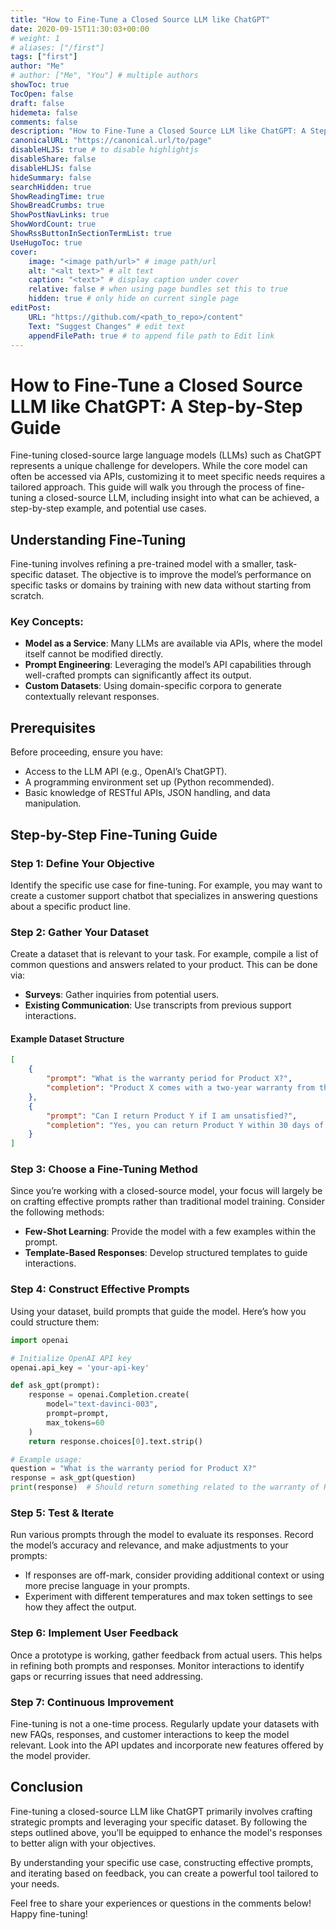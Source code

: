 ```yaml
---
title: "How to Fine-Tune a Closed Source LLM like ChatGPT"
date: 2020-09-15T11:30:03+00:00
# weight: 1
# aliases: ["/first"]
tags: ["first"]
author: "Me"
# author: ["Me", "You"] # multiple authors
showToc: true
TocOpen: false
draft: false
hidemeta: false
comments: false
description: "How to Fine-Tune a Closed Source LLM like ChatGPT: A Step-by-Step Guide"
canonicalURL: "https://canonical.url/to/page"
disableHLJS: true # to disable highlightjs
disableShare: false
disableHLJS: false
hideSummary: false
searchHidden: true
ShowReadingTime: true
ShowBreadCrumbs: true
ShowPostNavLinks: true
ShowWordCount: true
ShowRssButtonInSectionTermList: true
UseHugoToc: true
cover:
    image: "<image path/url>" # image path/url
    alt: "<alt text>" # alt text
    caption: "<text>" # display caption under cover
    relative: false # when using page bundles set this to true
    hidden: true # only hide on current single page
editPost:
    URL: "https://github.com/<path_to_repo>/content"
    Text: "Suggest Changes" # edit text
    appendFilePath: true # to append file path to Edit link
---
```

# How to Fine-Tune a Closed Source LLM like ChatGPT: A Step-by-Step Guide

Fine-tuning closed-source large language models (LLMs) such as ChatGPT represents a unique challenge for developers. While the core model can often be accessed via APIs, customizing it to meet specific needs requires a tailored approach. This guide will walk you through the process of fine-tuning a closed-source LLM, including insight into what can be achieved, a step-by-step example, and potential use cases.

## Understanding Fine-Tuning

Fine-tuning involves refining a pre-trained model with a smaller, task-specific dataset. The objective is to improve the model’s performance on specific tasks or domains by training with new data without starting from scratch.

### Key Concepts:
- **Model as a Service**: Many LLMs are available via APIs, where the model itself cannot be modified directly.
- **Prompt Engineering**: Leveraging the model’s API capabilities through well-crafted prompts can significantly affect its output.
- **Custom Datasets**: Using domain-specific corpora to generate contextually relevant responses.

## Prerequisites

Before proceeding, ensure you have:
- Access to the LLM API (e.g., OpenAI’s ChatGPT).
- A programming environment set up (Python recommended).
- Basic knowledge of RESTful APIs, JSON handling, and data manipulation.

## Step-by-Step Fine-Tuning Guide

### Step 1: Define Your Objective

Identify the specific use case for fine-tuning. For example, you may want to create a customer support chatbot that specializes in answering questions about a specific product line.

### Step 2: Gather Your Dataset

Create a dataset that is relevant to your task. For example, compile a list of common questions and answers related to your product. This can be done via:
- **Surveys**: Gather inquiries from potential users.
- **Existing Communication**: Use transcripts from previous support interactions.

#### Example Dataset Structure
```json
[
    {
        "prompt": "What is the warranty period for Product X?",
        "completion": "Product X comes with a two-year warranty from the date of purchase."
    },
    {
        "prompt": "Can I return Product Y if I am unsatisfied?",
        "completion": "Yes, you can return Product Y within 30 days of purchase for a full refund."
    }
]
```

### Step 3: Choose a Fine-Tuning Method

Since you’re working with a closed-source model, your focus will largely be on crafting effective prompts rather than traditional model training. Consider the following methods:
- **Few-Shot Learning**: Provide the model with a few examples within the prompt.
- **Template-Based Responses**: Develop structured templates to guide interactions.

### Step 4: Construct Effective Prompts

Using your dataset, build prompts that guide the model. Here’s how you could structure them:

```python
import openai

# Initialize OpenAI API key
openai.api_key = 'your-api-key'

def ask_gpt(prompt):
    response = openai.Completion.create(
        model="text-davinci-003",
        prompt=prompt,
        max_tokens=60
    )
    return response.choices[0].text.strip()

# Example usage:
question = "What is the warranty period for Product X?"
response = ask_gpt(question)
print(response)  # Should return something related to the warranty of Product X.
```

### Step 5: Test & Iterate

Run various prompts through the model to evaluate its responses. Record the model’s accuracy and relevance, and make adjustments to your prompts:
- If responses are off-mark, consider providing additional context or using more precise language in your prompts.
- Experiment with different temperatures and max token settings to see how they affect the output.

### Step 6: Implement User Feedback

Once a prototype is working, gather feedback from actual users. This helps in refining both prompts and responses. Monitor interactions to identify gaps or recurring issues that need addressing. 

### Step 7: Continuous Improvement

Fine-tuning is not a one-time process. Regularly update your datasets with new FAQs, responses, and customer interactions to keep the model relevant. Look into the API updates and incorporate new features offered by the model provider.

## Conclusion

Fine-tuning a closed-source LLM like ChatGPT primarily involves crafting strategic prompts and leveraging your specific dataset. By following the steps outlined above, you’ll be equipped to enhance the model's responses to better align with your objectives.

By understanding your specific use case, constructing effective prompts, and iterating based on feedback, you can create a powerful tool tailored to your needs. 

Feel free to share your experiences or questions in the comments below! Happy fine-tuning!